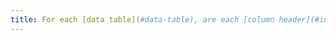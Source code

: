 ```yaml
---
title: For each [data table](#data-table), are each [column header](#in-column-header-or-row-header) and each [row header](#in-column-header-or-row-header) correctly declared?
---
```

